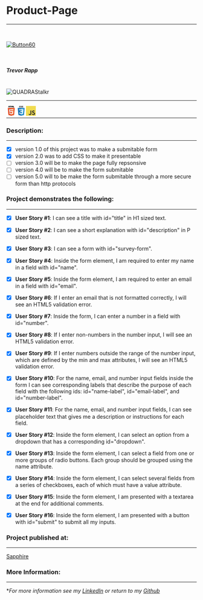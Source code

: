# Product-Page
 
 ---

<br>


[![Button60](https://user-images.githubusercontent.com/11747875/141838892-b03090d7-30e4-4122-8d21-3ad2dd9aa7a6.png)](https://trrapp12.github.io/Responsive-Wed-Design---Fillable-Form/)

<br>

##### Trevor Rapp

<br />![QUADRAStalkr](https://user-images.githubusercontent.com/11747875/144578671-1739a4ec-23e8-45e1-80a9-7d7fb39856d0.gif)



---

<img align="left" alt="HTML5" width="26px" src="https://raw.githubusercontent.com/github/explore/80688e429a7d4ef2fca1e82350fe8e3517d3494d/topics/html/html.png" />
<img align="left" alt="CSS3" width="26px" src="https://raw.githubusercontent.com/github/explore/80688e429a7d4ef2fca1e82350fe8e3517d3494d/topics/css/css.png" />
<img align="left" alt="JavaScript" width="26px" src="https://raw.githubusercontent.com/github/explore/80688e429a7d4ef2fca1e82350fe8e3517d3494d/topics/javascript/javascript.png" />
<br>

---
### Description:
---

- [x] version 1.0 of this project was to make a submitable form
- [x] version 2.0 was to add CSS to make it presentable
- [ ] version 3.0 will be to make the page fully repsonsive 
- [ ] version 4.0 will be to make the form submitable
- [ ] version 5.0 will to be make the form submitable through a more secure form than http protocols

### Project demonstrates the following:
---

- [x] **User Story #1**: I can see a title with id="title" in H1 sized text.

- [x] **User Story #2**: I can see a short explanation with id="description" in P sized text.

- [x] **User Story #3**: I can see a form with id="survey-form".

- [x] **User Story #4**: Inside the form element, I am required to enter my name in a field with id="name".

- [x] **User Story #5**: Inside the form element, I am required to enter an email in a field with id="email".

- [x] **User Story #6**: If I enter an email that is not formatted correctly, I will see an HTML5 validation error.

- [x] **User Story #7**: Inside the form, I can enter a number in a field with id="number".

- [x] **User Story #8**: If I enter non-numbers in the number input, I will see an HTML5 validation error.

- [x] **User Story #9**: If I enter numbers outside the range of the number input, which are defined by the min and max attributes, I will see an HTML5 validation error.

- [x] **User Story #10**: For the name, email, and number input fields inside the form I can see corresponding labels that describe the purpose of each field with the following ids: id="name-label", id="email-label", and id="number-label".

- [x] **User Story #11**: For the name, email, and number input fields, I can see placeholder text that gives me a description or instructions for each field.

- [x] **User Story #12**: Inside the form element, I can select an option from a dropdown that has a corresponding id="dropdown".

- [x] **User Story #13**: Inside the form element, I can select a field from one or more groups of radio buttons. Each group should be grouped using the name attribute.

- [x] **User Story #14**: Inside the form element, I can select several fields from a series of checkboxes, each of which must have a value attribute.

- [x] **User Story #15**: Inside the form element, I am presented with a textarea at the end for additional comments.

- [x] **User Story #16**: Inside the form element, I am presented with a button with id="submit" to submit all my inputs. 

### Project published at: 
---

[Sapphire](http://trrapp12.github.io/parallax-example/)

### More Information:
---

\**For more information see my [LinkedIn](https://www.linkedin.com/in/trevor-rapp-042a1037) or return to my [Github](https://github.com/trrapp12)*
